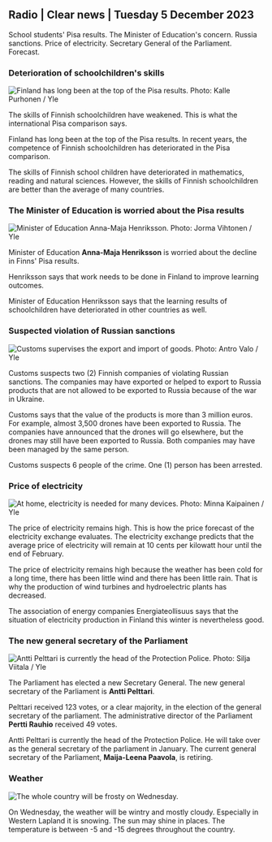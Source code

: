 Radio \| Clear news \| Tuesday 5 December 2023
------------------------------------------

School students' Pisa results. The Minister of Education's concern. Russia sanctions. Price of electricity. Secretary General of the Parliament. Forecast.

### Deterioration of schoolchildren's skills

![Finland has long been at the top of the Pisa results. Photo: Kalle Purhonen / Yle](https://images.cdn.yle.fi/image/upload/c_crop,h_2908,w_5170,x_0,y_845/ar_1.7777777777777777,c_fill,g_faces,h_675,w_1200/dpr_1.0/q_auto:eco/f_auto/fl_lossy/v1676457672/39-107312163ecb5c74eb28)

The skills of Finnish schoolchildren have weakened. This is what the international Pisa comparison says.

Finland has long been at the top of the Pisa results. In recent years, the competence of Finnish schoolchildren has deteriorated in the Pisa comparison.

The skills of Finnish school children have deteriorated in mathematics, reading and natural sciences. However, the skills of Finnish schoolchildren are better than the average of many countries.

### The Minister of Education is worried about the Pisa results

![Minister of Education Anna-Maja Henriksson. Photo: Jorma Vihtonen / Yle](https://images.cdn.yle.fi/image/upload/c_crop,h_3058,w_5438,x_13,y_230/ar_1.7777777777777777,c_fill,g_faces,h_675,w_1200/dpr_1.0/q_auto:eco/f_auto/fl_lossy/v1701348797/39-1209058656885428af74)

Minister of Education **Anna-Maja Henriksson** is worried about the decline in Finns' Pisa results.

Henriksson says that work needs to be done in Finland to improve learning outcomes.

Minister of Education Henriksson says that the learning results of schoolchildren have deteriorated in other countries as well.

### Suspected violation of Russian sanctions

![Customs supervises the export and import of goods. Photo: Antro Valo / Yle](https://images.cdn.yle.fi/image/upload/c_crop,h_2928,w_5206,x_0,y_292/ar_1.7777777777777777,c_fill,g_faces,h_675,w_1200/dpr_1.0/q_auto:eco/f_auto/fl_lossy/v1700736463/39-1205401655f286e958d7)

Customs suspects two (2) Finnish companies of violating Russian sanctions. The companies may have exported or helped to export to Russia products that are not allowed to be exported to Russia because of the war in Ukraine.

Customs says that the value of the products is more than 3 million euros. For example, almost 3,500 drones have been exported to Russia. The companies have announced that the drones will go elsewhere, but the drones may still have been exported to Russia. Both companies may have been managed by the same person.

Customs suspects 6 people of the crime. One (1) person has been arrested.

### Price of electricity

![At home, electricity is needed for many devices. Photo: Minna Kaipainen / Yle](https://images.cdn.yle.fi/image/upload/c_crop,h_2268,w_4032,x_0,y_309/ar_1.7777777777777777,c_fill,g_faces,h_675,w_1200/dpr_1.0/q_auto:eco/f_auto/fl_lossy/v1671697913/39-105199063a41461661e1)

The price of electricity remains high. This is how the price forecast of the electricity exchange evaluates. The electricity exchange predicts that the average price of electricity will remain at 10 cents per kilowatt hour until the end of February.

The price of electricity remains high because the weather has been cold for a long time, there has been little wind and there has been little rain. That is why the production of wind turbines and hydroelectric plants has decreased.

The association of energy companies Energiateollisuus says that the situation of electricity production in Finland this winter is nevertheless good.

### The new general secretary of the Parliament

![Antti Pelttari is currently the head of the Protection Police. Photo: Silja Viitala / Yle](https://images.cdn.yle.fi/image/upload/c_crop,h_2240,w_3983,x_0,y_415/ar_1.7777777777777777,c_fill,g_faces,h_675,w_1200/dpr_1.0/q_auto:eco/f_auto/fl_lossy/v1697105340/39-118515365279ca8459ad)

The Parliament has elected a new Secretary General. The new general secretary of the Parliament is **Antti Pelttari**.

Pelttari received 123 votes, or a clear majority, in the election of the general secretary of the parliament. The administrative director of the Parliament **Pertti Rauhio** received 49 votes.

Antti Pelttari is currently the head of the Protection Police. He will take over as the general secretary of the parliament in January. The current general secretary of the Parliament, **Maija-Leena Paavola**, is retiring.

### Weather

![The whole country will be frosty on Wednesday.](https://images.cdn.yle.fi/image/upload/c_crop,h_1080,w_1919,x_0,y_0/ar_1.7777777777777777,c_fill,g_faces,h_675,w_1200/dpr_1.0/q_auto:eco/f_auto/fl_lossy/v1701789633/39-1211328656f3f8a3964d)

On Wednesday, the weather will be wintry and mostly cloudy. Especially in Western Lapland it is snowing. The sun may shine in places. The temperature is between -5 and -15 degrees throughout the country.
